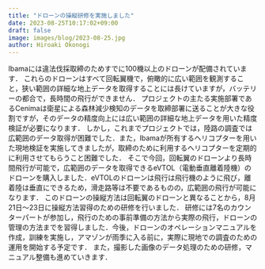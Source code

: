 ```yaml
---
title: "ドローンの操縦研修を実施しました"
date: 2023-08-25T10:17:02+09:00
draft: false
image: images/blog/2023-08-25.jpg
author: Hiroaki Okonogi
---
```



Ibamaには違法伐採取締のためすでに100機以上のドローンが配備されています．<!--more-->
これらのドローンはすべて回転翼機で，俯瞰的に広い範囲を観測すること，狭い範囲の詳細な地上データを取得することには長けていますが，バッテリーの都合で，長時間の飛行ができません．
プロジェクトの主たる実施部署であるCenimaは衛星による森林減少検知のデータを取締部署に送ることが大きな役割ですが，そのデータの精度向上には広い範囲の詳細な地上データを用いた精度検証が必要になります．
しかし，これまでプロジェクトでは，陸路の調査では広範囲のデータ取得が困難でした．また，Ibamaが所有するヘリコプターを用いた現地検証を実施してきましたが，取締のために利用するヘリコプターを定期的に利用させてもらうこと困難でした．
そこで今回，回転翼のドローンより長時間飛行が可能で，広範囲のデータを取得できるeVTOL（電動垂直離着陸機）のドローンを購入しました．eVTOLのドローンは飛行は飛行機のように飛び，離着陸は垂直にできるため，滑走路等は不要であるものの，広範囲の飛行が可能になります．
このドローンの操縦方法は回転翼のドローンと異なることから，8月21日〜23日に操縦方法習得のための研修を行いました．
研修には7名のカウンターパートが参加し，飛行のための事前準備の方法から実際の飛行，ドローンの管理の方法までを習得しました．今後，ドローンのオペレーションマニュアルを作成，訓練を実施し，アマゾンが雨季に入る前に，実際に現地での調査のための運用を開始する予定です．
また，撮影した画像のデータ処理のための研修，マニュアル整備も進めていきます．
